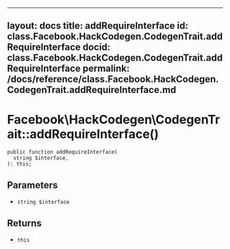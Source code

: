 
***

layout: docs
title: addRequireInterface
id: class.Facebook.HackCodegen.CodegenTrait.addRequireInterface
docid: class.Facebook.HackCodegen.CodegenTrait.addRequireInterface
permalink: /docs/reference/class.Facebook.HackCodegen.CodegenTrait.addRequireInterface.md
---







# Facebook\\HackCodegen\\CodegenTrait::addRequireInterface()




``` Hack
public function addRequireInterface(
  string $interface,
): this;
```




## Parameters




* ` string $interface `




## Returns




- ` this `